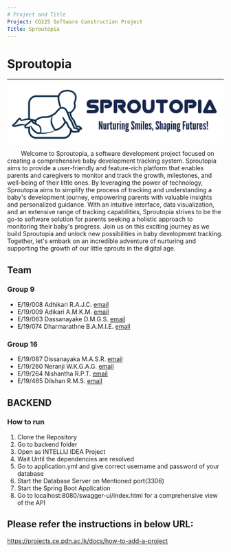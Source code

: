 ```yaml
---
# Project and Title
Project: CO225 Software Construction Project
Title: Sproutopia
---
```

# Sproutopia
---
<p align="center"><img align="center" alt="GIF" src="https://github.com/chandula00/Sproutopia/blob/main/Logos/Logopit_cover1.png"></p>
&emsp;&emsp; Welcome to Sproutopia, a software development project focused on creating a comprehensive baby development tracking system. Sproutopia aims to provide a user-friendly and feature-rich platform that enables parents and caregivers to monitor and track the growth, milestones, and well-being of their little ones. By leveraging the power of technology, Sproutopia aims to simplify the process of tracking and understanding a baby's development journey, empowering parents with valuable insights and personalized guidance. With an intuitive interface, data visualization, and an extensive range of tracking capabilities, Sproutopia strives to be the go-to software solution for parents seeking a holistic approach to monitoring their baby's progress. Join us on this exciting journey as we build Sproutopia and unlock new possibilities in baby development tracking. Together, let's embark on an incredible adventure of nurturing and supporting the growth of our little sprouts in the digital age.

## Team
### Group 9

-  E/19/008 Adhikari R.A.J.C. [email](mailto:e19008@eng.pdn.ac.lk)
-  E/19/009 Adikari A.M.K.M. [email](mailto:e19009@eng.pdn.ac.lk)
-  E/19/063 Dassanayake D.M.G.S. [email](mailto:e19063@eng.pdn.ac.lk)
-  E/19/074 Dharmarathne B.A.M.I.E. [email](mailto:e19074@eng.pdn.ac.lk)

### Group 16

-  E/19/087 Dissanayaka M.A.S.R. [email](mailto:e19087@eng.pdn.ac.lk)
-  E/19/260 Neranji W.K.G.A.G. [email](mailto:e19260@eng.pdn.ac.lk)
-  E/19/264 Nishantha R.P.T. [email](mailto:e19264@eng.pdn.ac.lk)
-  E/19/465 Dilshan R.M.S. [email](mailto:e19465@eng.pdn.ac.lk)
  
## BACKEND
### How to run
1. Clone the Repository
2. Go to backend folder
3. Open as INTELLIJ IDEA Project
4. Wait Until the dependencies are resolved
5. Go to application.yml and give correct username and password of your database
6. Start the Database Server on Mentioned port(3306)
7. Start the Spring Boot Application
8. Go to localhost:8080/swagger-ui/index.html for a comprehensive view of the API

   
## Please refer the instructions in below URL:

https://projects.ce.pdn.ac.lk/docs/how-to-add-a-project
